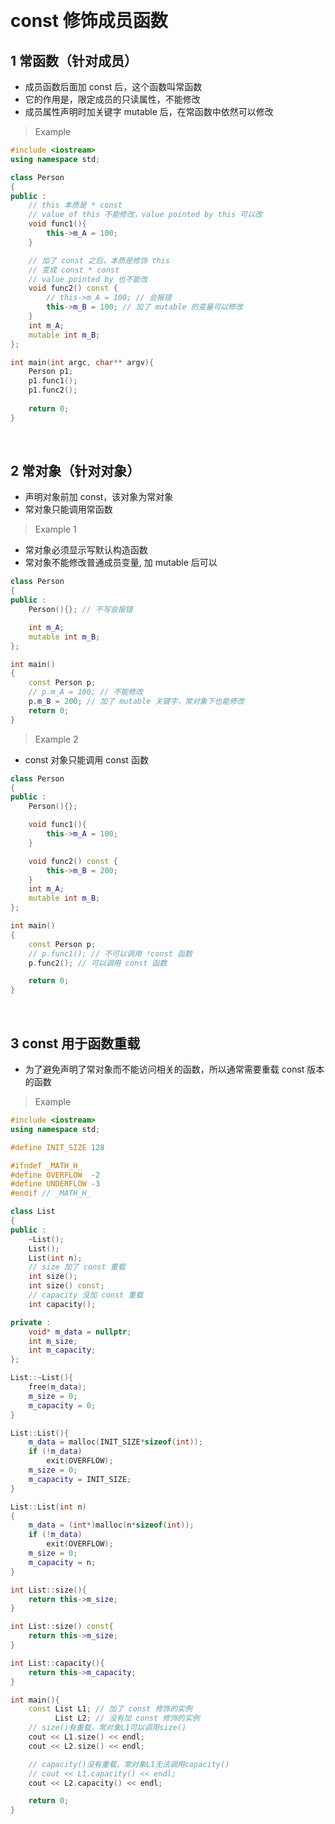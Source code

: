 
&emsp;
# const 修饰成员函数
## 1 常函数（针对成员）
- 成员函数后面加 const 后，这个函数叫常函数
- 它的作用是，限定成员的只读属性，不能修改
- 成员属性声明时加关键字 mutable 后，在常函数中依然可以修改

>Example

```c++
#include <iostream>
using namespace std;

class Person
{
public :
    // this 本质是 * const 
    // value of this 不能修改，value pointed by this 可以改
    void func1(){
        this->m_A = 100; 
    }

    // 加了 const 之后，本质是修饰 this
    // 变成 const * const
    // value pointed by 也不能改
    void func2() const {
        // this->m_A = 100; // 会报错
        this->m_B = 100; // 加了 mutable 的变量可以修改
    }
    int m_A;
    mutable int m_B;
};

int main(int argc, char** argv){
    Person p1;
    p1.func1();
    p1.func2();
    
    return 0;
}
```

&emsp;
## 2 常对象（针对对象）
- 声明对象前加 const，该对象为常对象
- 常对象只能调用常函数

>Example 1
- 常对象必须显示写默认构造函数
- 常对象不能修改普通成员变量, 加 mutable 后可以
```c++
class Person
{
public :
    Person(){}; // 不写会报错

    int m_A;
    mutable int m_B;
};

int main()
{
    const Person p;
    // p.m_A = 100; // 不能修改
    p.m_B = 200; // 加了 mutable 关键字，常对象下也能修改
    return 0;
}
```


>Example 2
- const 对象只能调用 const 函数
```c++
class Person
{
public :
    Person(){};

    void func1(){
        this->m_A = 100; 
    }

    void func2() const {
        this->m_B = 200;
    }
    int m_A;
    mutable int m_B;
};

int main()
{
    const Person p;
    // p.func1(); // 不可以调用 !const 函数
    p.func2(); // 可以调用 const 函数

    return 0;
}
```

&emsp;
## 3 const 用于函数重载
- 为了避免声明了常对象而不能访问相关的函数，所以通常需要重载 const 版本的函数
>Example 
```cpp
#include <iostream>
using namespace std;

#define INIT_SIZE 128

#ifndef _MATH_H_
#define OVERFLOW  -2
#define UNDERFLOW -3
#endif // _MATH_H_

class List
{
public :
    ~List();
    List();
    List(int n);
    // size 加了 const 重载
    int size();
    int size() const;
    // capacity 没加 const 重载
    int capacity();

private :
    void* m_data = nullptr;
    int m_size;
    int m_capacity;
};

List::~List(){
    free(m_data);
    m_size = 0;
    m_capacity = 0;
}

List::List(){
    m_data = malloc(INIT_SIZE*sizeof(int));
    if (!m_data)
        exit(OVERFLOW);
    m_size = 0;
    m_capacity = INIT_SIZE;
}

List::List(int n)
{
    m_data = (int*)malloc(n*sizeof(int));
    if (!m_data)
        exit(OVERFLOW);
    m_size = 0;
    m_capacity = n;
}

int List::size(){
    return this->m_size;
}

int List::size() const{
    return this->m_size;
}

int List::capacity(){
    return this->m_capacity;
}

int main(){
    const List L1; // 加了 const 修饰的实例
          List L2; // 没有加 const 修饰的实例
    // size()有重载，常对象L1可以调用size()
    cout << L1.size() << endl;
    cout << L2.size() << endl;

    // capacity()没有重载，常对象L1无法调用capacity()
    // cout << L1.capacity() << endl; 
    cout << L2.capacity() << endl;

    return 0;
}
```

